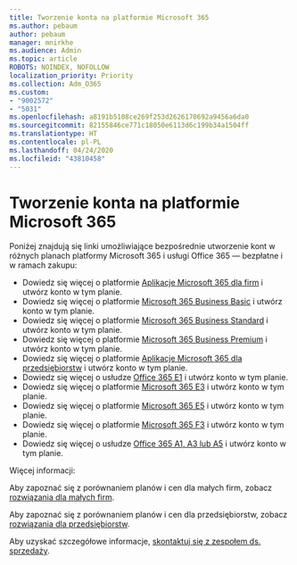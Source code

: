 ```yaml
---
title: Tworzenie konta na platformie Microsoft 365
ms.author: pebaum
author: pebaum
manager: mnirkhe
ms.audience: Admin
ms.topic: article
ROBOTS: NOINDEX, NOFOLLOW
localization_priority: Priority
ms.collection: Adm_O365
ms.custom:
- "9002572"
- "5031"
ms.openlocfilehash: a8191b5108ce269f253d2626170692a9456a6da0
ms.sourcegitcommit: 82155846ce771c18050e6113d6c199b34a1504ff
ms.translationtype: HT
ms.contentlocale: pl-PL
ms.lasthandoff: 04/24/2020
ms.locfileid: "43810458"
---
```

# <a name="sign-up-for-microsoft-365"></a>Tworzenie konta na platformie Microsoft 365

Poniżej znajdują się linki umożliwiające bezpośrednie utworzenie kont w różnych planach platformy Microsoft 365 i usługi Office 365 — bezpłatne i w ramach zakupu:

- Dowiedz się więcej o platformie [Aplikacje Microsoft 365 dla firm](https://products.office.com/business/office-365-business?activetab=pivot%3aoverviewtab) i utwórz konto w tym planie.
- Dowiedz się więcej o platformie [Microsoft 365 Business Basic](https://products.office.com/business/office-365-business-essentials?activetab=pivot%3aoverviewtab) i utwórz konto w tym planie.
- Dowiedz się więcej o platformie [Microsoft 365 Business Standard](https://products.office.com/business/office-365-business-premium?activetab=pivot%3aoverviewtab) i utwórz konto w tym planie.
- Dowiedz się więcej o platformie [Microsoft 365 Business Premium](https://www.microsoft.com/microsoft-365/business/microsoft-365-business?activetab=pivot%3aoverviewtab) i utwórz konto w tym planie.
- Dowiedz się więcej o platformie [Aplikacje Microsoft 365 dla przedsiębiorstw](https://products.office.com/business/office-365-proplus-product?activetab=pivot%3aoverviewtab) i utwórz konto w tym planie.
- Dowiedz się więcej o usłudze [Office 365 E1](https://www.microsoft.com/microsoft-365/business/office-365-enterprise-e1-business-software?activetab=pivot:overviewtab) i utwórz konto w tym planie.
- Dowiedz się więcej o platformie [Microsoft 365 E3](https://www.microsoft.com/microsoft-365/enterprise-e3-business-software) i utwórz konto w tym planie.
- Dowiedz się więcej o platformie [Microsoft 365 E5](https://www.microsoft.com/microsoft-365/enterprise-e5-business-software?activetab=pivot%3aoverviewtab) i utwórz konto w tym planie.
- Dowiedz się więcej o platformie [Microsoft 365 F3](https://www.microsoft.com/microsoft-365/microsoft-365-enterprise-f3?activetab=pivot%3aoverviewtab) i utwórz konto w tym planie.
- Dowiedz się więcej o usłudze [Office 365 A1, A3 lub A5](https://www.microsoft.com/microsoft-365/academic/compare-office-365-education-plans?activetab=tab:primaryr1) i utwórz konto w tym planie.

Więcej informacji:

Aby zapoznać się z porównaniem planów i cen dla małych firm, zobacz [rozwiązania dla małych firm](https://products.office.com/business/small-business-solutions#office-ContentAreaHeadingTemplate-1cuvapm).

Aby zapoznać się z porównaniem planów i cen dla przedsiębiorstw, zobacz [rozwiązania dla przedsiębiorstw](https://www.microsoft.com/microsoft-365/business/compare-more-office-365-for-business-plans).

Aby uzyskać szczegółowe informacje, [skontaktuj się z zespołem ds. sprzedaży](https://go.microsoft.com/fwlink/?linkid=2127718).

